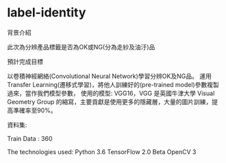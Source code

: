 # label-identity

背景介紹

此次為分辨產品標籤是否為OK或NG(分為走紗及油汙)品

預計完成目標

以卷積神經網絡(Convolutional Neural Network)學習分辨OK及NG品。
運用Transfer Learning(遷移式學習)，將他人訓練好的(pre-trained model)參數複製過來，當作我們模型參數，
使用的模型: VGG16，VGG 是英國牛津大學 Visual Geometry Group 的縮寫，主要貢獻是使用更多的隱藏層，大量的圖片訓練，提高準確率至90%。

資料集:

Train Data : 360

The technologies used:
Python 3.6
TensorFlow 2.0 Beta
OpenCV 3
























